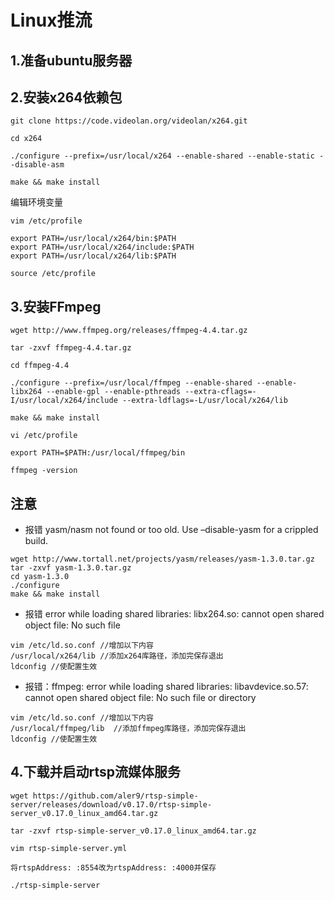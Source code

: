 # Linux推流

## 1.准备ubuntu服务器

## 2.安装x264依赖包

```text
git clone https://code.videolan.org/videolan/x264.git
```

```text
cd x264
```

```text
./configure --prefix=/usr/local/x264 --enable-shared --enable-static --disable-asm
```

```text
make && make install
```

编辑环境变量

```text
vim /etc/profile
```

```text
export PATH=/usr/local/x264/bin:$PATH
export PATH=/usr/local/x264/include:$PATH
export PATH=/usr/local/x264/lib:$PATH
```

```text
source /etc/profile
```

## 3.安装FFmpeg

```text
wget http://www.ffmpeg.org/releases/ffmpeg-4.4.tar.gz
```

```text
tar -zxvf ffmpeg-4.4.tar.gz
```

```text
cd ffmpeg-4.4
```

```text
./configure --prefix=/usr/local/ffmpeg --enable-shared --enable-libx264 --enable-gpl --enable-pthreads --extra-cflags=-I/usr/local/x264/include --extra-ldflags=-L/usr/local/x264/lib
```

```text
make && make install
```

```text
vi /etc/profile
```

```text
export PATH=$PATH:/usr/local/ffmpeg/bin
```

```text
ffmpeg -version
```

## 注意

* 报错 yasm/nasm not found or too old. Use –disable-yasm for a crippled build.

```text
wget http://www.tortall.net/projects/yasm/releases/yasm-1.3.0.tar.gz
tar -zxvf yasm-1.3.0.tar.gz
cd yasm-1.3.0
./configure
make && make install
```

* 报错 error while loading shared libraries: libx264.so: cannot open shared object file: No such file

```text
vim /etc/ld.so.conf //增加以下内容
/usr/local/x264/lib //添加x264库路径，添加完保存退出
ldconfig //使配置生效
```

* 报错：ffmpeg: error while loading shared libraries: libavdevice.so.57: cannot open shared object file: No such file or directory

```text
vim /etc/ld.so.conf //增加以下内容
/usr/local/ffmpeg/lib  //添加ffmpeg库路径，添加完保存退出
ldconfig //使配置生效
```

## 4.下载并启动rtsp流媒体服务

```text
wget https://github.com/aler9/rtsp-simple-server/releases/download/v0.17.0/rtsp-simple-server_v0.17.0_linux_amd64.tar.gz
```

```text
tar -zxvf rtsp-simple-server_v0.17.0_linux_amd64.tar.gz
```

```text
vim rtsp-simple-server.yml
```

```text
将rtspAddress: :8554改为rtspAddress: :4000并保存
```

```text
./rtsp-simple-server 
```
